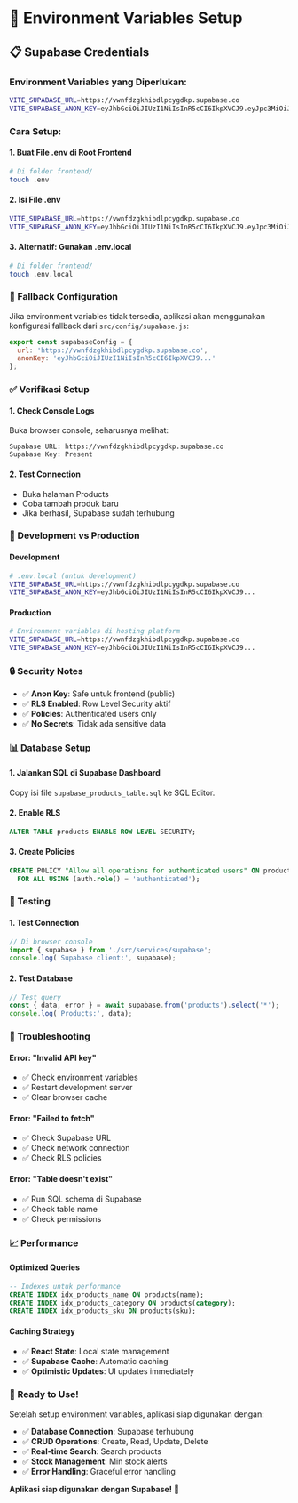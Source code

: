 # 🔧 Environment Variables Setup

## 📋 **Supabase Credentials**

### **Environment Variables yang Diperlukan:**

```bash
VITE_SUPABASE_URL=https://vwnfdzgkhibdlpcygdkp.supabase.co
VITE_SUPABASE_ANON_KEY=eyJhbGciOiJIUzI1NiIsInR5cCI6IkpXVCJ9.eyJpc3MiOiJzdXBhYmFzZSIsInJlZiI6InZ3bmZkemdraGliZGxwY3lnZGtwIiwicm9sZSI6ImFub24iLCJpYXQiOjE3NTkxOTMyMjcsImV4cCI6MjA3NDc2OTIyN30.cAcyxtk93JeQhcTOrGzw6XVdNLCIlgSUPcSRFY_kV5c
```

### **Cara Setup:**

#### **1. Buat File .env di Root Frontend**
```bash
# Di folder frontend/
touch .env
```

#### **2. Isi File .env**
```bash
VITE_SUPABASE_URL=https://vwnfdzgkhibdlpcygdkp.supabase.co
VITE_SUPABASE_ANON_KEY=eyJhbGciOiJIUzI1NiIsInR5cCI6IkpXVCJ9.eyJpc3MiOiJzdXBhYmFzZSIsInJlZiI6InZ3bmZkemdraGliZGxwY3lnZGtwIiwicm9sZSI6ImFub24iLCJpYXQiOjE3NTkxOTMyMjcsImV4cCI6MjA3NDc2OTIyN30.cAcyxtk93JeQhcTOrGzw6XVdNLCIlgSUPcSRFY_kV5c
```

#### **3. Alternatif: Gunakan .env.local**
```bash
# Di folder frontend/
touch .env.local
```

### **🔧 Fallback Configuration**

Jika environment variables tidak tersedia, aplikasi akan menggunakan konfigurasi fallback dari `src/config/supabase.js`:

```javascript
export const supabaseConfig = {
  url: 'https://vwnfdzgkhibdlpcygdkp.supabase.co',
  anonKey: 'eyJhbGciOiJIUzI1NiIsInR5cCI6IkpXVCJ9...'
};
```

### **✅ Verifikasi Setup**

#### **1. Check Console Logs**
Buka browser console, seharusnya melihat:
```
Supabase URL: https://vwnfdzgkhibdlpcygdkp.supabase.co
Supabase Key: Present
```

#### **2. Test Connection**
- Buka halaman Products
- Coba tambah produk baru
- Jika berhasil, Supabase sudah terhubung

### **🚀 Development vs Production**

#### **Development**
```bash
# .env.local (untuk development)
VITE_SUPABASE_URL=https://vwnfdzgkhibdlpcygdkp.supabase.co
VITE_SUPABASE_ANON_KEY=eyJhbGciOiJIUzI1NiIsInR5cCI6IkpXVCJ9...
```

#### **Production**
```bash
# Environment variables di hosting platform
VITE_SUPABASE_URL=https://vwnfdzgkhibdlpcygdkp.supabase.co
VITE_SUPABASE_ANON_KEY=eyJhbGciOiJIUzI1NiIsInR5cCI6IkpXVCJ9...
```

### **🔒 Security Notes**

- ✅ **Anon Key**: Safe untuk frontend (public)
- ✅ **RLS Enabled**: Row Level Security aktif
- ✅ **Policies**: Authenticated users only
- ✅ **No Secrets**: Tidak ada sensitive data

### **📊 Database Setup**

#### **1. Jalankan SQL di Supabase Dashboard**
Copy isi file `supabase_products_table.sql` ke SQL Editor.

#### **2. Enable RLS**
```sql
ALTER TABLE products ENABLE ROW LEVEL SECURITY;
```

#### **3. Create Policies**
```sql
CREATE POLICY "Allow all operations for authenticated users" ON products
  FOR ALL USING (auth.role() = 'authenticated');
```

### **🎯 Testing**

#### **1. Test Connection**
```javascript
// Di browser console
import { supabase } from './src/services/supabase';
console.log('Supabase client:', supabase);
```

#### **2. Test Database**
```javascript
// Test query
const { data, error } = await supabase.from('products').select('*');
console.log('Products:', data);
```

### **🚨 Troubleshooting**

#### **Error: "Invalid API key"**
- ✅ Check environment variables
- ✅ Restart development server
- ✅ Clear browser cache

#### **Error: "Failed to fetch"**
- ✅ Check Supabase URL
- ✅ Check network connection
- ✅ Check RLS policies

#### **Error: "Table doesn't exist"**
- ✅ Run SQL schema di Supabase
- ✅ Check table name
- ✅ Check permissions

### **📈 Performance**

#### **Optimized Queries**
```sql
-- Indexes untuk performance
CREATE INDEX idx_products_name ON products(name);
CREATE INDEX idx_products_category ON products(category);
CREATE INDEX idx_products_sku ON products(sku);
```

#### **Caching Strategy**
- ✅ **React State**: Local state management
- ✅ **Supabase Cache**: Automatic caching
- ✅ **Optimistic Updates**: UI updates immediately

### **🎉 Ready to Use!**

Setelah setup environment variables, aplikasi siap digunakan dengan:
- ✅ **Database Connection**: Supabase terhubung
- ✅ **CRUD Operations**: Create, Read, Update, Delete
- ✅ **Real-time Search**: Search products
- ✅ **Stock Management**: Min stock alerts
- ✅ **Error Handling**: Graceful error handling

**Aplikasi siap digunakan dengan Supabase!** 🚀
